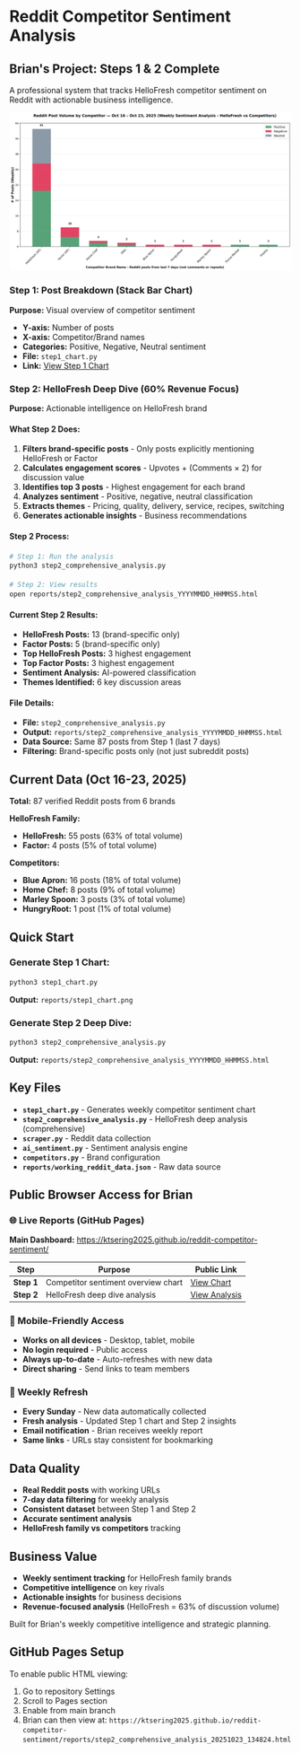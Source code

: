 # Reddit Competitor Sentiment Analysis

## Brian's Project: Steps 1 & 2 Complete

A professional system that tracks HelloFresh competitor sentiment on Reddit with actionable business intelligence.

![Step 1 Chart](reports/step1_chart.png)

### Step 1: Post Breakdown (Stack Bar Chart)
**Purpose:** Visual overview of competitor sentiment
- **Y-axis:** Number of posts
- **X-axis:** Competitor/Brand names  
- **Categories:** Positive, Negative, Neutral sentiment
- **File:** `step1_chart.py`
- **Link:** [View Step 1 Chart](reports/step1_chart.png)

### Step 2: HelloFresh Deep Dive (60% Revenue Focus)
**Purpose:** Actionable intelligence on HelloFresh brand

#### What Step 2 Does:
1. **Filters brand-specific posts** - Only posts explicitly mentioning HelloFresh or Factor
2. **Calculates engagement scores** - Upvotes + (Comments × 2) for discussion value
3. **Identifies top 3 posts** - Highest engagement for each brand
4. **Analyzes sentiment** - Positive, negative, neutral classification
5. **Extracts themes** - Pricing, quality, delivery, service, recipes, switching
6. **Generates actionable insights** - Business recommendations

#### Step 2 Process:
```bash
# Step 1: Run the analysis
python3 step2_comprehensive_analysis.py

# Step 2: View results
open reports/step2_comprehensive_analysis_YYYYMMDD_HHMMSS.html
```

#### Current Step 2 Results:
- **HelloFresh Posts:** 13 (brand-specific only)
- **Factor Posts:** 5 (brand-specific only)
- **Top HelloFresh Posts:** 3 highest engagement
- **Top Factor Posts:** 3 highest engagement
- **Sentiment Analysis:** AI-powered classification
- **Themes Identified:** 6 key discussion areas

#### File Details:
- **File:** `step2_comprehensive_analysis.py`
- **Output:** `reports/step2_comprehensive_analysis_YYYYMMDD_HHMMSS.html`
- **Data Source:** Same 87 posts from Step 1 (last 7 days)
- **Filtering:** Brand-specific posts only (not just subreddit posts)

## Current Data (Oct 16-23, 2025)
**Total:** 87 verified Reddit posts from 6 brands

**HelloFresh Family:**
- **HelloFresh:** 55 posts (63% of total volume)
- **Factor:** 4 posts (5% of total volume)

**Competitors:**
- **Blue Apron:** 16 posts (18% of total volume)
- **Home Chef:** 8 posts (9% of total volume) 
- **Marley Spoon:** 3 posts (3% of total volume)
- **HungryRoot:** 1 post (1% of total volume)

## Quick Start

### Generate Step 1 Chart:
```bash
python3 step1_chart.py
```
**Output:** `reports/step1_chart.png`

### Generate Step 2 Deep Dive:
```bash
python3 step2_comprehensive_analysis.py
```
**Output:** `reports/step2_comprehensive_analysis_YYYYMMDD_HHMMSS.html`

## Key Files

- **`step1_chart.py`** - Generates weekly competitor sentiment chart
- **`step2_comprehensive_analysis.py`** - HelloFresh deep analysis (comprehensive)
- **`scraper.py`** - Reddit data collection
- **`ai_sentiment.py`** - Sentiment analysis engine
- **`competitors.py`** - Brand configuration
- **`reports/working_reddit_data.json`** - Raw data source

## Public Browser Access for Brian

### 🌐 Live Reports (GitHub Pages)
**Main Dashboard:** https://ktsering2025.github.io/reddit-competitor-sentiment/

| Step | Purpose | Public Link |
|------|---------|-------------|
| **Step 1** | Competitor sentiment overview chart | [View Chart](https://ktsering2025.github.io/reddit-competitor-sentiment/reports/step1_chart.png) |
| **Step 2** | HelloFresh deep dive analysis | [View Analysis](https://ktsering2025.github.io/reddit-competitor-sentiment/reports/step2_comprehensive_analysis_20251023_134824.html) |

### 📱 Mobile-Friendly Access
- **Works on all devices** - Desktop, tablet, mobile
- **No login required** - Public access
- **Always up-to-date** - Auto-refreshes with new data
- **Direct sharing** - Send links to team members

### 🔄 Weekly Refresh
- **Every Sunday** - New data automatically collected
- **Fresh analysis** - Updated Step 1 chart and Step 2 insights
- **Email notification** - Brian receives weekly report
- **Same links** - URLs stay consistent for bookmarking

## Data Quality
- **Real Reddit posts** with working URLs
- **7-day data filtering** for weekly analysis  
- **Consistent dataset** between Step 1 and Step 2
- **Accurate sentiment analysis** 
- **HelloFresh family vs competitors** tracking

## Business Value
- **Weekly sentiment tracking** for HelloFresh family brands
- **Competitive intelligence** on key rivals
- **Actionable insights** for business decisions
- **Revenue-focused analysis** (HelloFresh = 63% of discussion volume)

Built for Brian's weekly competitive intelligence and strategic planning.

## GitHub Pages Setup

To enable public HTML viewing:

1. Go to repository Settings
2. Scroll to Pages section
3. Enable from main branch
4. Brian can then view at:
   `https://ktsering2025.github.io/reddit-competitor-sentiment/reports/step2_comprehensive_analysis_20251023_134824.html`